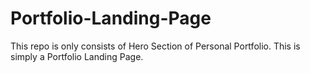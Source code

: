 # Portfolio-Landing-Page
This repo is only consists of Hero Section of Personal Portfolio. This is simply a Portfolio Landing Page.

